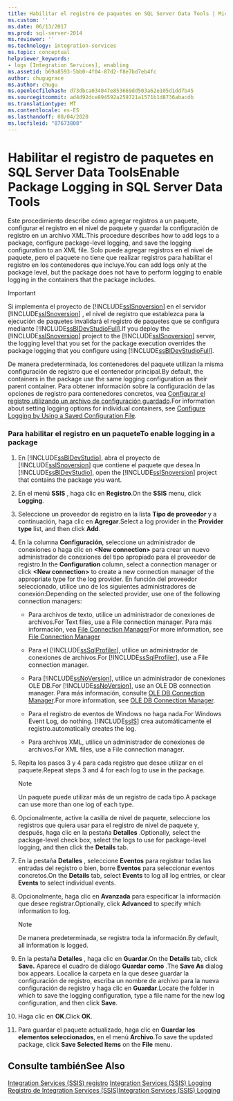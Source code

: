 ```yaml
---
title: Habilitar el registro de paquetes en SQL Server Data Tools | Microsoft Docs
ms.custom: ''
ms.date: 06/13/2017
ms.prod: sql-server-2014
ms.reviewer: ''
ms.technology: integration-services
ms.topic: conceptual
helpviewer_keywords:
- logs [Integration Services], enabling
ms.assetid: b69a8593-5bb0-4f04-87d2-f8e7bd7eb4fc
author: chugugrace
ms.author: chugu
ms.openlocfilehash: d73dbca034047e853669dd503a62e105d1dd7b45
ms.sourcegitcommit: ad4d92dce894592a259721a1571b1d8736abacdb
ms.translationtype: MT
ms.contentlocale: es-ES
ms.lasthandoff: 08/04/2020
ms.locfileid: "87673808"
---
```

# <a name="enable-package-logging-in-sql-server-data-tools"></a><span data-ttu-id="c0a10-102">Habilitar el registro de paquetes en SQL Server Data Tools</span><span class="sxs-lookup"><span data-stu-id="c0a10-102">Enable Package Logging in SQL Server Data Tools</span></span>
  <span data-ttu-id="c0a10-103">Este procedimiento describe cómo agregar registros a un paquete, configurar el registro en el nivel de paquete y guardar la configuración de registro en un archivo XML.</span><span class="sxs-lookup"><span data-stu-id="c0a10-103">This procedure describes how to add logs to a package, configure package-level logging, and save the logging configuration to an XML file.</span></span> <span data-ttu-id="c0a10-104">Solo puede agregar registros en el nivel de paquete, pero el paquete no tiene que realizar registros para habilitar el registro en los contenedores que incluye.</span><span class="sxs-lookup"><span data-stu-id="c0a10-104">You can add logs only at the package level, but the package does not have to perform logging to enable logging in the containers that the package includes.</span></span>  
  
> [!IMPORTANT]  
>  <span data-ttu-id="c0a10-105">Si implementa el proyecto de [!INCLUDE[ssISnoversion](../includes/ssisnoversion-md.md)] en el servidor [!INCLUDE[ssISnoversion](../includes/ssisnoversion-md.md)] , el nivel de registro que establezca para la ejecución de paquetes invalidará el registro de paquetes que se configura mediante [!INCLUDE[ssBIDevStudioFull](../includes/ssbidevstudiofull-md.md)].</span><span class="sxs-lookup"><span data-stu-id="c0a10-105">If you deploy the [!INCLUDE[ssISnoversion](../includes/ssisnoversion-md.md)] project to the [!INCLUDE[ssISnoversion](../includes/ssisnoversion-md.md)] server, the logging level that you set for the package execution overrides the package logging that you configure using [!INCLUDE[ssBIDevStudioFull](../includes/ssbidevstudiofull-md.md)].</span></span>  
  
 <span data-ttu-id="c0a10-106">De manera predeterminada, los contenedores del paquete utilizan la misma configuración de registro que el contenedor principal.</span><span class="sxs-lookup"><span data-stu-id="c0a10-106">By default, the containers in the package use the same logging configuration as their parent container.</span></span> <span data-ttu-id="c0a10-107">Para obtener información sobre la configuración de las opciones de registro para contenedores concretos, vea [Configurar el registro utilizando un archivo de configuración guardado](../../2014/integration-services/configure-logging-by-using-a-saved-configuration-file.md).</span><span class="sxs-lookup"><span data-stu-id="c0a10-107">For information about setting logging options for individual containers, see [Configure Logging by Using a Saved Configuration File](../../2014/integration-services/configure-logging-by-using-a-saved-configuration-file.md).</span></span>  
  
### <a name="to-enable-logging-in-a-package"></a><span data-ttu-id="c0a10-108">Para habilitar el registro en un paquete</span><span class="sxs-lookup"><span data-stu-id="c0a10-108">To enable logging in a package</span></span>  
  
1.  <span data-ttu-id="c0a10-109">En [!INCLUDE[ssBIDevStudio](../includes/ssbidevstudio-md.md)], abra el proyecto de [!INCLUDE[ssISnoversion](../includes/ssisnoversion-md.md)] que contiene el paquete que desea.</span><span class="sxs-lookup"><span data-stu-id="c0a10-109">In [!INCLUDE[ssBIDevStudio](../includes/ssbidevstudio-md.md)], open the [!INCLUDE[ssISnoversion](../includes/ssisnoversion-md.md)] project that contains the package you want.</span></span>  
  
2.  <span data-ttu-id="c0a10-110">En el menú **SSIS** , haga clic en **Registro**.</span><span class="sxs-lookup"><span data-stu-id="c0a10-110">On the **SSIS** menu, click **Logging**.</span></span>  
  
3.  <span data-ttu-id="c0a10-111">Seleccione un proveedor de registro en la lista **Tipo de proveedor** y a continuación, haga clic en **Agregar**.</span><span class="sxs-lookup"><span data-stu-id="c0a10-111">Select a log provider in the **Provider type** list, and then click **Add**.</span></span>  
  
4.  <span data-ttu-id="c0a10-112">En la columna **Configuración**, seleccione un administrador de conexiones o haga clic en **\<New connection>** para crear un nuevo administrador de conexiones del tipo apropiado para el proveedor de registro.</span><span class="sxs-lookup"><span data-stu-id="c0a10-112">In the **Configuration** column, select a connection manager or click **\<New connection>** to create a new connection manager of the appropriate type for the log provider.</span></span> <span data-ttu-id="c0a10-113">En función del proveedor seleccionado, utilice uno de los siguientes administradores de conexión:</span><span class="sxs-lookup"><span data-stu-id="c0a10-113">Depending on the selected provider, use one of the following connection managers:</span></span>  
  
    -   <span data-ttu-id="c0a10-114">Para archivos de texto, utilice un administrador de conexiones de archivos.</span><span class="sxs-lookup"><span data-stu-id="c0a10-114">For Text files, use a File connection manager.</span></span> <span data-ttu-id="c0a10-115">Para más información, vea [File Connection Manager](connection-manager/file-connection-manager.md)</span><span class="sxs-lookup"><span data-stu-id="c0a10-115">For more information, see [File Connection Manager](connection-manager/file-connection-manager.md)</span></span>  
  
    -   <span data-ttu-id="c0a10-116">Para el [!INCLUDE[ssSqlProfiler](../includes/sssqlprofiler-md.md)], utilice un administrador de conexiones de archivos.</span><span class="sxs-lookup"><span data-stu-id="c0a10-116">For [!INCLUDE[ssSqlProfiler](../includes/sssqlprofiler-md.md)], use a File connection manager.</span></span>  
  
    -   <span data-ttu-id="c0a10-117">Para [!INCLUDE[ssNoVersion](../includes/ssnoversion-md.md)], utilice un administrador de conexiones OLE DB.</span><span class="sxs-lookup"><span data-stu-id="c0a10-117">For [!INCLUDE[ssNoVersion](../includes/ssnoversion-md.md)], use an OLE DB connection manager.</span></span> <span data-ttu-id="c0a10-118">Para más información, consulte [OLE DB Connection Manager](connection-manager/ole-db-connection-manager.md).</span><span class="sxs-lookup"><span data-stu-id="c0a10-118">For more information, see [OLE DB Connection Manager](connection-manager/ole-db-connection-manager.md).</span></span>  
  
    -   <span data-ttu-id="c0a10-119">Para el registro de eventos de Windows no haga nada.</span><span class="sxs-lookup"><span data-stu-id="c0a10-119">For Windows Event Log, do nothing.</span></span> [!INCLUDE[ssIS](../includes/ssis-md.md)] <span data-ttu-id="c0a10-120">crea automáticamente el registro.</span><span class="sxs-lookup"><span data-stu-id="c0a10-120">automatically creates the log.</span></span>  
  
    -   <span data-ttu-id="c0a10-121">Para archivos XML, utilice un administrador de conexiones de archivos.</span><span class="sxs-lookup"><span data-stu-id="c0a10-121">For XML files, use a File connection manager.</span></span>  
  
5.  <span data-ttu-id="c0a10-122">Repita los pasos 3 y 4 para cada registro que desee utilizar en el paquete.</span><span class="sxs-lookup"><span data-stu-id="c0a10-122">Repeat steps 3 and 4 for each log to use in the package.</span></span>  
  
    > [!NOTE]  
    >  <span data-ttu-id="c0a10-123">Un paquete puede utilizar más de un registro de cada tipo.</span><span class="sxs-lookup"><span data-stu-id="c0a10-123">A package can use more than one log of each type.</span></span>  
  
6.  <span data-ttu-id="c0a10-124">Opcionalmente, active la casilla de nivel de paquete, seleccione los registros que quiera usar para el registro de nivel de paquete y, después, haga clic en la pestaña **Detalles** .</span><span class="sxs-lookup"><span data-stu-id="c0a10-124">Optionally, select the package-level check box, select the logs to use for package-level logging, and then click the **Details** tab.</span></span>  
  
7.  <span data-ttu-id="c0a10-125">En la pestaña **Detalles** , seleccione **Eventos** para registrar todas las entradas del registro o bien, borre **Eventos** para seleccionar eventos concretos.</span><span class="sxs-lookup"><span data-stu-id="c0a10-125">On the **Details** tab, select **Events** to log all log entries, or clear **Events** to select individual events.</span></span>  
  
8.  <span data-ttu-id="c0a10-126">Opcionalmente, haga clic en **Avanzada** para especificar la información que desee registrar.</span><span class="sxs-lookup"><span data-stu-id="c0a10-126">Optionally, click **Advanced** to specify which information to log.</span></span>  
  
    > [!NOTE]  
    >  <span data-ttu-id="c0a10-127">De manera predeterminada, se registra toda la información.</span><span class="sxs-lookup"><span data-stu-id="c0a10-127">By default, all information is logged.</span></span>  
  
9. <span data-ttu-id="c0a10-128">En la pestaña **Detalles** , haga clic en **Guardar**.</span><span class="sxs-lookup"><span data-stu-id="c0a10-128">On the **Details** tab, click **Save.**</span></span> <span data-ttu-id="c0a10-129">Aparece el cuadro de diálogo **Guardar como** .</span><span class="sxs-lookup"><span data-stu-id="c0a10-129">The **Save As** dialog box appears.</span></span> <span data-ttu-id="c0a10-130">Localice la carpeta en la que desee guardar la configuración de registro, escriba un nombre de archivo para la nueva configuración de registro y haga clic en **Guardar**.</span><span class="sxs-lookup"><span data-stu-id="c0a10-130">Locate the folder in which to save the logging configuration, type a file name for the new log configuration, and then click **Save**.</span></span>  
  
10. <span data-ttu-id="c0a10-131">Haga clic en **OK**.</span><span class="sxs-lookup"><span data-stu-id="c0a10-131">Click **OK**.</span></span>  
  
11. <span data-ttu-id="c0a10-132">Para guardar el paquete actualizado, haga clic en **Guardar los elementos seleccionados**, en el menú **Archivo**.</span><span class="sxs-lookup"><span data-stu-id="c0a10-132">To save the updated package, click **Save Selected Items** on the **File** menu.</span></span>  
  
## <a name="see-also"></a><span data-ttu-id="c0a10-133">Consulte también</span><span class="sxs-lookup"><span data-stu-id="c0a10-133">See Also</span></span>  
 <span data-ttu-id="c0a10-134">[Integration Services &#40;SSIS&#41; registro](performance/integration-services-ssis-logging.md) </span><span class="sxs-lookup"><span data-stu-id="c0a10-134">[Integration Services &#40;SSIS&#41; Logging](performance/integration-services-ssis-logging.md) </span></span>  
 [<span data-ttu-id="c0a10-135">Registro de Integration Services &#40;SSIS&#41;</span><span class="sxs-lookup"><span data-stu-id="c0a10-135">Integration Services &#40;SSIS&#41; Logging</span></span>](performance/integration-services-ssis-logging.md)  
  
  

